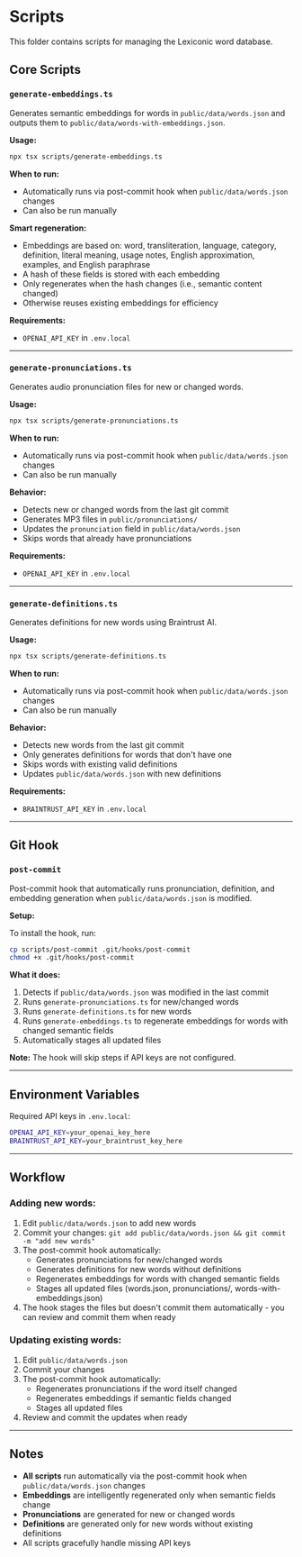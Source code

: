 # Scripts

This folder contains scripts for managing the Lexiconic word database.

## Core Scripts

### `generate-embeddings.ts`

Generates semantic embeddings for words in `public/data/words.json` and outputs them to `public/data/words-with-embeddings.json`.

**Usage:**
```bash
npx tsx scripts/generate-embeddings.ts
```

**When to run:**
- Automatically runs via post-commit hook when `public/data/words.json` changes
- Can also be run manually

**Smart regeneration:**
- Embeddings are based on: word, transliteration, language, category, definition, literal meaning, usage notes, English approximation, examples, and English paraphrase
- A hash of these fields is stored with each embedding
- Only regenerates when the hash changes (i.e., semantic content changed)
- Otherwise reuses existing embeddings for efficiency

**Requirements:**
- `OPENAI_API_KEY` in `.env.local`

---

### `generate-pronunciations.ts`

Generates audio pronunciation files for new or changed words.

**Usage:**
```bash
npx tsx scripts/generate-pronunciations.ts
```

**When to run:**
- Automatically runs via post-commit hook when `public/data/words.json` changes
- Can also be run manually

**Behavior:**
- Detects new or changed words from the last git commit
- Generates MP3 files in `public/pronunciations/`
- Updates the `pronunciation` field in `public/data/words.json`
- Skips words that already have pronunciations

**Requirements:**
- `OPENAI_API_KEY` in `.env.local`

---

### `generate-definitions.ts`

Generates definitions for new words using Braintrust AI.

**Usage:**
```bash
npx tsx scripts/generate-definitions.ts
```

**When to run:**
- Automatically runs via post-commit hook when `public/data/words.json` changes
- Can also be run manually

**Behavior:**
- Detects new words from the last git commit
- Only generates definitions for words that don't have one
- Skips words with existing valid definitions
- Updates `public/data/words.json` with new definitions

**Requirements:**
- `BRAINTRUST_API_KEY` in `.env.local`

---

## Git Hook

### `post-commit`

Post-commit hook that automatically runs pronunciation, definition, and embedding generation when `public/data/words.json` is modified.

**Setup:**

To install the hook, run:
```bash
cp scripts/post-commit .git/hooks/post-commit
chmod +x .git/hooks/post-commit
```

**What it does:**
1. Detects if `public/data/words.json` was modified in the last commit
2. Runs `generate-pronunciations.ts` for new/changed words
3. Runs `generate-definitions.ts` for new words
4. Runs `generate-embeddings.ts` to regenerate embeddings for words with changed semantic fields
5. Automatically stages all updated files

**Note:** The hook will skip steps if API keys are not configured.

---

## Environment Variables

Required API keys in `.env.local`:

```bash
OPENAI_API_KEY=your_openai_key_here
BRAINTRUST_API_KEY=your_braintrust_key_here
```

---

## Workflow

### Adding new words:

1. Edit `public/data/words.json` to add new words
2. Commit your changes: `git add public/data/words.json && git commit -m "add new words"`
3. The post-commit hook automatically:
   - Generates pronunciations for new/changed words
   - Generates definitions for new words without definitions
   - Regenerates embeddings for words with changed semantic fields
   - Stages all updated files (words.json, pronunciations/, words-with-embeddings.json)
4. The hook stages the files but doesn't commit them automatically - you can review and commit them when ready

### Updating existing words:

1. Edit `public/data/words.json`
2. Commit your changes
3. The post-commit hook automatically:
   - Regenerates pronunciations if the word itself changed
   - Regenerates embeddings if semantic fields changed
   - Stages all updated files
4. Review and commit the updates when ready

---

## Notes

- **All scripts** run automatically via the post-commit hook when `public/data/words.json` changes
- **Embeddings** are intelligently regenerated only when semantic fields change
- **Pronunciations** are generated for new or changed words
- **Definitions** are generated only for new words without existing definitions
- All scripts gracefully handle missing API keys
